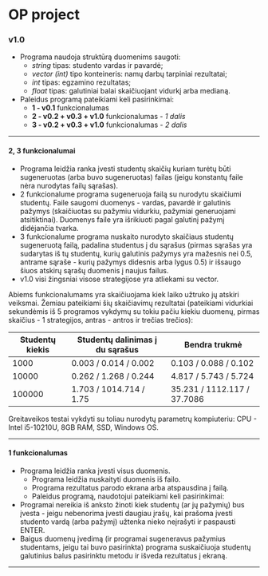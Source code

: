 
# OP project
### v1.0

 - Programa naudoja struktūrą duomenims saugoti:
	 - *string* tipas: studento vardas ir pavardė;
	 - *vector (int)* tipo konteineris: namų darbų tarpiniai rezultatai; 
	 - *int* tipas: egzamino rezultatas;
	 - *float* tipas: galutiniai balai skaičiuojant vidurkį arba medianą.
 - Paleidus programą pateikiami keli pasirinkimai:
	 - **1 - v0.1** funkcionalumas
	 - **2 - v0.2 + v0.3 + v1.0** funkcionalumas - *1 dalis*
	 - **3 - v0.2 + v0.3 + v1.0** funkcionalumas - *2 dalis*

---

#### 2, 3 funkcionalumai

- Programa leidžia ranka įvesti studentų skaičių kuriam turėtų būti sugeneruotas (arba buvo sugeneruotas) failas (jeigu konstantų faile nėra nurodytas failų sąrašas).
- 2 funkcionalume programa sugeneruoja failą su nurodytu skaičiumi studentų. Faile saugomi duomenys - vardas, pavardė ir galutinis pažymys (skaičiuotas su pažymiu vidurkiu, pažymiai generuojami atsitiktinai). Duomenys faile yra išrikiuoti pagal galutinį pažymį didėjančia tvarka.
- 3 funkcionalume programa nuskaito nurodyto skaičiaus studentų sugeneruotą failą, padalina studentus į du sąrašus (pirmas sąrašas yra sudarytas iš tų studentų, kurių galutinis pažymys yra mažesnis nei 0.5, antrame sąraše - kurių pažymys didesnis arba lygus 0.5) ir išsaugo šiuos atskirų sąrašų duomenis į naujus failus.
- v1.0 visi žingsniai visose strategijose yra atliekami su vector.

Abiems funkcionalumams yra skaičiuojama kiek laiko užtruko jų atskiri veiksmai. Žemiau pateikiami šių skaičiavimų rezultatai (pateikiami vidurkiai sekundėmis iš 5 programos vykdymų su tokiu pačiu kiekiu duomenų, pirmas skaičius - 1 strategijos, antras - antros ir trečias trečios):

| Studentų kiekis | Studentų dalinimas į du sąrašus | Bendra trukmė |
| -- | -- | -- |
| 1000 | 0.003 / 0.014 / 0.002 | 0.103 / 0.088 / 0.102 | 
| 10000 | 0.262 / 1.268 / 0.244 | 4.817 / 5.743 / 5.724 |
| 100000 | 1.703 / 1014.714 / 1.75 | 35.231 / 1112.117 / 37.7086 |

Greitaveikos testai vykdyti su toliau nurodytų parametrų kompiuteriu: CPU - Intel i5-10210U, 8GB RAM, SSD, Windows OS.


---

#### 1 funkcionalumas

- Programa leidžia ranka įvesti visus duomenis.
	- Programa leidžia nuskaityti duomenis iš failo.
	- Programa rezultatus parodo ekrana arba atspausdina į failą.
	- Paleidus programą, naudotojui pateikiami keli pasirinkimai:
 - Programai nereikia iš anksto žinoti kiek studentų (ar jų pažymių) bus įvesta - jeigu nebenorima įvesti daugiau įrašų, kai prašoma įvesti studento vardą (arba pažymį) užtenka nieko neįrašyti ir paspausti ENTER.
 - Baigus duomenų įvedimą (ir programai sugeneravus pažymius studentams, jeigu tai buvo pasirinkta) programa suskaičiuoja studentų galutinius balus pasirinktu metodu ir išveda rezultatus į ekraną.

---
